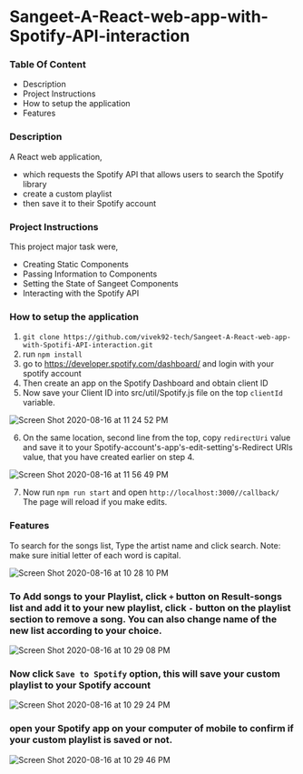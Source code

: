 # Sangeet-A-React-web-app-with-Spotify-API-interaction

### Table Of Content

 * Description
 * Project Instructions
 * How to setup the application
 * Features



### Description
A React web application,
 * which requests the Spotify API that allows users to search the Spotify library
 * create a custom playlist
 * then save it to their Spotify account
 
 ### Project Instructions
 This project major task were,
 * Creating Static Components
 * Passing Information to Components
 * Setting the State of Sangeet Components
 * Interacting with the Spotify API
 
 ### How to setup the application
 1. `git clone https://github.com/vivek92-tech/Sangeet-A-React-web-app-with-Spotifi-API-interaction.git`
 2. run `npm install`
 3. go to https://developer.spotify.com/dashboard/ and login with your spotify account 
 4. Then create an app on the Spotify Dashboard and obtain client ID
 5.  Now save your Client ID into src/util/Spotify.js file on the top `clientId` variable.
 
 ![Screen Shot 2020-08-16 at 11 24 52 PM](https://user-images.githubusercontent.com/61467017/90355930-d4f84280-e01b-11ea-9c7e-bc21b8f50459.png)
 
 6.  On the same location, second line from the top, copy `redirectUri` value and save it to your Spotify-account's-app's-edit-setting's-Redirect URIs value, that you have created earlier on step 4.
 
 ![Screen Shot 2020-08-16 at 11 56 49 PM](https://user-images.githubusercontent.com/61467017/90356049-31f3f880-e01c-11ea-99a4-060e58db2846.png)

 
 7. Now run `npm run start` and open `http://localhost:3000//callback/`
 The page will reload if you make edits.
  
 
 ### Features
 To search for the songs list, Type the artist name and click search.
 Note: make sure initial letter of each word is capital.
 
 ![Screen Shot 2020-08-16 at 10 28 10 PM](https://user-images.githubusercontent.com/61467017/90356112-6667b480-e01c-11ea-9066-d8133f25e200.png)


### To Add songs to your Playlist, click `+` button on Result-songs list and add it to your new playlist, click `-` button on the playlist section to remove a song. You can also change name of the new list according to your choice.  

![Screen Shot 2020-08-16 at 10 29 08 PM](https://user-images.githubusercontent.com/61467017/90356238-cf4f2c80-e01c-11ea-99c1-655728be4b56.png)

### Now click `Save to Spotify` option, this will save your custom playlist to your Spotify account

![Screen Shot 2020-08-16 at 10 29 24 PM](https://user-images.githubusercontent.com/61467017/90356335-38cf3b00-e01d-11ea-8bf0-4cae79803e43.png)


### open your Spotify app on your computer of mobile to confirm if your custom playlist is saved or not.

![Screen Shot 2020-08-16 at 10 29 46 PM](https://user-images.githubusercontent.com/61467017/90356421-8350b780-e01d-11ea-91f2-a775b2778690.png)



 
 
 
